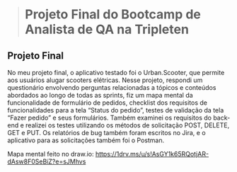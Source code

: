 > # Projeto Final do Bootcamp de Analista de QA na Tripleten

## Projeto Final

No meu projeto final, o aplicativo testado foi o Urban.Scooter, que permite aos usuários alugar scooters elétricas. Nesse projeto, respondi um questionário envolvendo perguntas relacionadas a tópicos e conteúdos abordados ao longo de todas as sprints, fiz um mapa mental da funcionalidade de formulário de pedidos, checklist dos requisitos de funcionalidades para a tela “Status do pedido”, testes de validação da tela “Fazer pedido” e seus formulários. Também examinei os requisitos do back-end e realizei os testes utilizando os métodos de solicitação POST, DELETE, GET e PUT. Os relatórios de bug também foram escritos no Jira, e o aplicativo para as solicitações também foi o Postman. 

Mapa mental feito no draw.io: https://1drv.ms/u/s!AsGY1k65RQotjAR-dAsw8F0SeBiZ?e=sJMhvs
